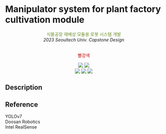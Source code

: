 # Manipulator system for plant factory cultivation module

<div align=center>
	<span style="color : #6B8E23">식물공장 재배상 모듈용 로봇 시스템 개발 </span><br> 
	<i>2023 Seoultech Univ. Capstone Design</i> 
	<br><br>
	<p style="color : #be0000;">빨강색</p>
</div>


<div align=center>
	<img src="https://img.shields.io/badge/Ubuntu 20.04-E95420?style=flat&logo=Ubuntu&logoColor=white"/>
	<img src="https://img.shields.io/badge/ROS Kinetic-22314E?style=flat&logo=ROS&logoColor=white"/> <br>
	<img src="https://img.shields.io/badge/python-blue?style=flat&logo=python&logoColor=white"/>
	<img src="https://img.shields.io/badge/PyTorch-EE4C2C?style=flat&logo=PyTorch&logoColor=white"/>
	<img src="https://img.shields.io/badge/C++-00599C?style=flat&logo=cplusplus&logoColor=white"/>
</div>

## Description

## Reference
YOLOv7 <br>
Doosan Robotics <br>
Intel RealSense <br>
